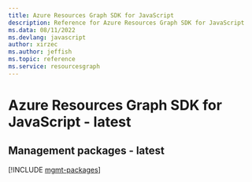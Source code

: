 ```yaml
---
title: Azure Resources Graph SDK for JavaScript
description: Reference for Azure Resources Graph SDK for JavaScript
ms.data: 08/11/2022
ms.devlang: javascript
author: xirzec
ms.author: jeffish
ms.topic: reference
ms.service: resourcesgraph
---
```

# Azure Resources Graph SDK for JavaScript - latest

## Management packages - latest
[!INCLUDE [mgmt-packages](resources-graph-mgmt-index.md)]